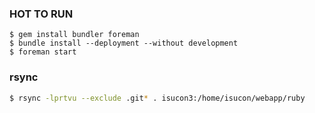 ### HOT TO RUN ###

    $ gem install bundler foreman
    $ bundle install --deployment --without development
    $ foreman start

### rsync

```bash
$ rsync -lprtvu --exclude .git* . isucon3:/home/isucon/webapp/ruby
```
